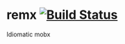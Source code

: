 # remx [![Build Status](https://travis-ci.org/wix/remx.svg?branch=master)](https://travis-ci.org/wix/remx)
Idiomatic mobx
